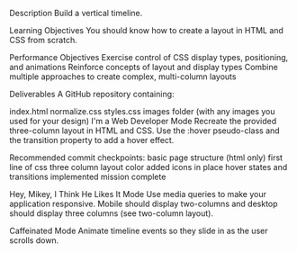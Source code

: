 Description
Build a vertical timeline.

Learning Objectives
You should know how to create a layout in HTML and CSS from scratch.

Performance Objectives
Exercise control of CSS display types, positioning, and animations
Reinforce concepts of layout and display types
Combine multiple approaches to create complex, multi-column layouts

Deliverables
A GitHub repository containing:

index.html
normalize.css
styles.css
images folder (with any images you used for your design)
I'm a Web Developer Mode
Recreate the provided three-column layout in HTML and CSS.
Use the :hover pseudo-class and the transition property to add a hover effect.

Recommended commit checkpoints:
basic page structure (html only)
first line of css
three column layout
color added
icons in place
hover states and transitions implemented
mission complete

Hey, Mikey, I Think He Likes It Mode
Use media queries to make your application responsive. Mobile should display two-columns and desktop should display three columns (see two-column layout).

Caffeinated Mode
Animate timeline events so they slide in as the user scrolls down.

